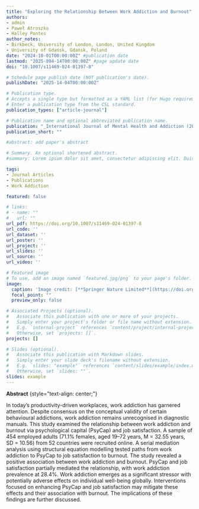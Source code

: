 ```yaml
---
title: "Exploring the Relationship Between Work Addiction and Burnout"
authors:
- admin 
- Paweł Atroszko
- Halley Pontes
author_notes:
- Birkbeck, University of London, London, United Kingdom
- University of Gdańsk, Gdańsk, Poland
date: "2024-10-01T00:00:00Z" #publication date
lastmod: "2025-094-14T00:00:00Z" #page update date
doi: "10.1007/s11469-024-01397-8"

# Schedule page publish date (NOT publication's date).
publishDate: "2025-14-04T00:00:00Z"

# Publication type.
# Accepts a single type but formatted as a YAML list (for Hugo requirements).
# Enter a publication type from the CSL standard.
publication_types: ["article-journal"]

# Publication name and optional abbreviated publication name.
publication: "_International Journal of Mental Health and Addiction (2024). https://doi.org/10.1007/s11469-024-01397-8"
publication_short: ""

#abstract: add paper's abstract

# Summary. An optional shortened abstract.
#summary: Lorem ipsum dolor sit amet, consectetur adipiscing elit. Duis posuere tellus ac convallis placerat. Proin tincidunt magna sed ex sollicitudin condimentum.

tags:
- Journal Articles
- Publications
- Work Addiction

featured: false

# links:
# - name: ""
#   url: ""
url_pdf: https://doi.org/10.1007/s11469-024-01397-8
url_code: ''
url_dataset: ''
url_poster: ''
url_project: ''
url_slides: ''
url_source: ''
url_video: ''

# Featured image
# To use, add an image named `featured.jpg/png` to your page's folder. 
image:
  caption: 'Image credit: [**Springer Nature Limited**](https://doi.org/10.1007/s11469-024-01397-8)'
  focal_point: ""
  preview_only: false

# Associated Projects (optional).
#   Associate this publication with one or more of your projects.
#   Simply enter your project's folder or file name without extension.
#   E.g. `internal-project` references `content/project/internal-project/index.md`.
#   Otherwise, set `projects: []`.
projects: []

# Slides (optional).
#   Associate this publication with Markdown slides.
#   Simply enter your slide deck's filename without extension.
#   E.g. `slides: "example"` references `content/slides/example/index.md`.
#   Otherwise, set `slides: ""`.
slides: example
---
```


**Abstract**
{style="text-align: center;"}

In today’s productivity-driven workplaces, work addiction has garnered attention. Despite consensus 
on the conceptual validity of certain behavioural addictions, work addiction remains unrecognised in 
diagnostic manuals. This study examined the relationship between work addiction and burnout via 
psychological capital (PsyCap) and job satisfaction. A sample of 454 employed adults (71.1% females, 
aged 19–72 years, M = 32.55 years, SD = 10.56) from 52 countries were recruited online. A serial 
mediation analysis using structural equation modelling tested paths from work addiction to PsyCap 
to job satisfaction to burnout. The study revealed a positive association between work addiction and 
burnout. PsyCap and job satisfaction partially mediated the relationship, with work addiction prevalence 
at 28.4%. Work addiction emerges as a significant stressor with potentially adverse effects on individual 
well-being globally. Interventions focused on enhancing PsyCap and job satisfaction may mitigate these 
effects and their association with burnout. The implications of these findings are further discussed.
